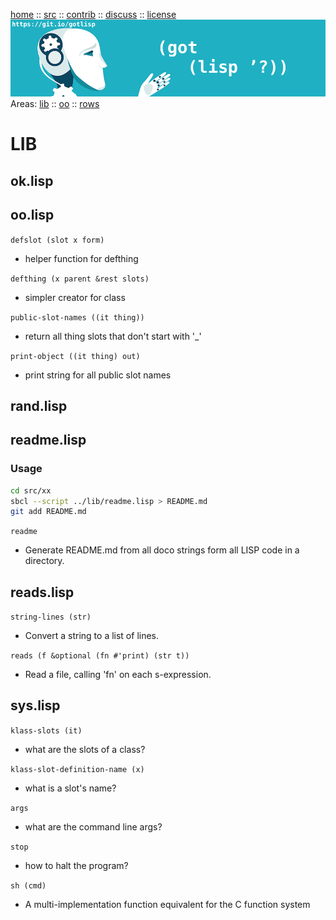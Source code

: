 

[home](http://git.io/gotlisp) :: [src](http://github.com/timm/lisp) :: [contrib](https://github.com/timm/lisp/blob/master/CONTRIBUTING.md) :: [discuss](https://github.com/timm/lisp/issues) :: [license](https://github.com/timm/lisp/blob/master/LICENSE)<br>
<a href="https://git.io/gotlisp"><img src="https://raw.githubusercontent.com/timm/lisp/master/etc/img/gotlisp.png"></a><br>
Areas: [lib](https://github.com/timm/lisp/tree/master/src/lib) :: 
[oo](https://github.com/timm/lisp/tree/master/src/oo)  :: 
[rows](https://github.com/timm/lisp/tree/master/src/rows)   

# LIB




## ok.lisp



## oo.lisp


`defslot (slot x form)`

-   helper function for defthing

`defthing (x parent &rest slots)`

-   simpler creator for class

`public-slot-names ((it thing))`

-   return all thing slots that don't start with '_'

`print-object ((it thing) out)`

-   print string for all public slot names


## rand.lisp



## readme.lisp




### Usage

```bash
cd src/xx
sbcl --script ../lib/readme.lisp > README.md
git add README.md
```




`readme `

-   Generate README.md from all doco strings
   form all LISP code in a directory.


## reads.lisp


`string-lines (str)`

-   Convert a string to a list of lines.

`reads (f &optional (fn #'print) (str t))`

-   Read  a file, calling 'fn' on each s-expression.


## sys.lisp


`klass-slots (it)`

-   what are the slots of a class?

`klass-slot-definition-name (x)`

-   what is a slot's name?

`args `

-   what are the command line args?

`stop `

-   how to halt the program?

`sh (cmd)`

-   A multi-implementation function equivalent for the C function system

